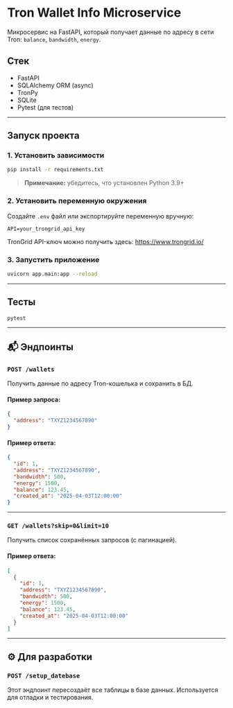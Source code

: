 # Tron Wallet Info Microservice

Микросервис на FastAPI, который получает данные по адресу в сети Tron: `balance`, `bandwidth`, `energy`.

## Стек

- FastAPI  
- SQLAlchemy ORM (async)  
- TronPy  
- SQLite  
- Pytest (для тестов)

---

## Запуск проекта

### 1. Установить зависимости

```bash
pip install -r requirements.txt
```

> **Примечание:** убедитесь, что установлен Python 3.9+

### 2. Установить переменную окружения

Создайте `.env` файл или экспортируйте переменную вручную:

```env
API=your_trongrid_api_key
```

TronGrid API-ключ можно получить здесь: https://www.trongrid.io/

### 3. Запустить приложение

```bash
uvicorn app.main:app --reload
```

---

## Тесты

```bash
pytest
```

---

## 📬 Эндпоинты

### `POST /wallets`

Получить данные по адресу Tron-кошелька и сохранить в БД.

#### Пример запроса:

```json
{
  "address": "TXYZ1234567890"
}
```

#### Пример ответа:

```json
{
  "id": 1,
  "address": "TXYZ1234567890",
  "bandwidth": 500,
  "energy": 1500,
  "balance": 123.45,
  "created_at": "2025-04-03T12:00:00"
}
```

---

### `GET /wallets?skip=0&limit=10`

Получить список сохранённых запросов (с пагинацией).

#### Пример ответа:

```json
[
  {
    "id": 1,
    "address": "TXYZ1234567890",
    "bandwidth": 500,
    "energy": 1500,
    "balance": 123.45,
    "created_at": "2025-04-03T12:00:00"
  }
]
```

---

## ⚙️ Для разработки

### `POST /setup_datebase`

Этот эндпоинт пересоздаёт все таблицы в базе данных. Используется для отладки и тестирования.

